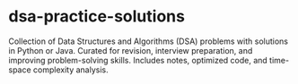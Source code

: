 # dsa-practice-solutions
Collection of Data Structures and Algorithms (DSA) problems with solutions in Python or Java. Curated for revision, interview preparation, and improving problem-solving skills. Includes notes, optimized code, and time-space complexity analysis.
